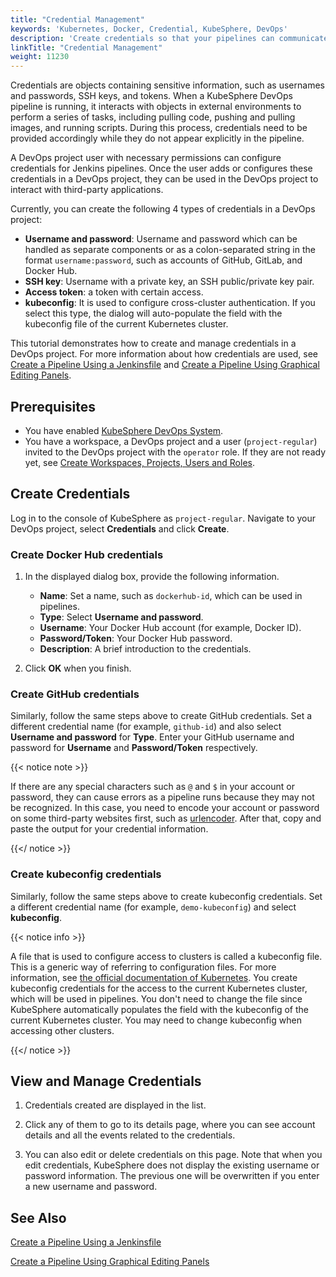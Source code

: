 ```yaml
---
title: "Credential Management"
keywords: 'Kubernetes, Docker, Credential, KubeSphere, DevOps'
description: 'Create credentials so that your pipelines can communicate with third-party applications or websites.'
linkTitle: "Credential Management"
weight: 11230
---
```


Credentials are objects containing sensitive information, such as usernames and passwords, SSH keys, and tokens. When a KubeSphere DevOps pipeline is running, it interacts with objects in external environments to perform a series of tasks, including pulling code, pushing and pulling images, and running scripts. During this process, credentials need to be provided accordingly while they do not appear explicitly in the pipeline.

A DevOps project user with necessary permissions can configure credentials for Jenkins pipelines. Once the user adds or configures these credentials in a DevOps project, they can be used in the DevOps project to interact with third-party applications.

Currently, you can create the following 4 types of credentials in a DevOps project:

- **Username and password**: Username and password which can be handled as separate components or as a colon-separated string in the format `username:password`, such as accounts of GitHub, GitLab, and Docker Hub.
- **SSH key**: Username with a private key, an SSH public/private key pair.
- **Access token**: a token with certain access.
- **kubeconfig**: It is used to configure cross-cluster authentication. If you select this type, the dialog will auto-populate the field with the kubeconfig file of the current Kubernetes cluster.

This tutorial demonstrates how to create and manage credentials in a DevOps project. For more information about how credentials are used, see [Create a Pipeline Using a Jenkinsfile](../create-a-pipeline-using-jenkinsfile/) and [Create a Pipeline Using Graphical Editing Panels](../create-a-pipeline-using-graphical-editing-panel/).

## Prerequisites

- You have enabled [KubeSphere DevOps System](../../../pluggable-components/devops/).
- You have a workspace, a DevOps project and a user (`project-regular`) invited to the DevOps project with the `operator` role. If they are not ready yet, see [Create Workspaces, Projects, Users and Roles](../../../quick-start/create-workspace-and-project/).

## Create Credentials

Log in to the console of KubeSphere as `project-regular`. Navigate to your DevOps project, select **Credentials** and click **Create**.

### Create Docker Hub credentials

1. In the displayed dialog box, provide the following information.

   - **Name**: Set a name, such as `dockerhub-id`, which can be used in pipelines.
   - **Type**: Select **Username and password**.
   - **Username**: Your Docker Hub account (for example, Docker ID).
   - **Password/Token**: Your Docker Hub password.
   - **Description**: A brief introduction to the credentials.

2. Click **OK** when you finish.

### Create GitHub credentials

Similarly, follow the same steps above to create GitHub credentials. Set a different credential name (for example, `github-id`) and also select **Username and password** for **Type**. Enter your GitHub username and password for **Username** and **Password/Token** respectively.

{{< notice note >}}

If there are any special characters such as `@` and `$` in your account or password, they can cause errors as a pipeline runs because they may not be recognized. In this case, you need to encode your account or password on some third-party websites first, such as [urlencoder](https://www.urlencoder.org/). After that, copy and paste the output for your credential information.

{{</ notice >}}

### Create kubeconfig credentials

Similarly, follow the same steps above to create kubeconfig credentials. Set a different credential name (for example, `demo-kubeconfig`) and select **kubeconfig**.

{{< notice info >}}

A file that is used to configure access to clusters is called a kubeconfig file. This is a generic way of referring to configuration files. For more information, see [the official documentation of Kubernetes](https://kubernetes.io/docs/concepts/configuration/organize-cluster-access-kubeconfig/). You create kubeconfig credentials for the access to the current Kubernetes cluster, which will be used in pipelines. You don't need to change the file since KubeSphere automatically populates the field with the kubeconfig of the current Kubernetes cluster. You may need to change kubeconfig when accessing other clusters.

{{</ notice >}}

## View and Manage Credentials

1. Credentials created are displayed in the list.

2. Click any of them to go to its details page, where you can see account details and all the events related to the credentials.

3. You can also edit or delete credentials on this page. Note that when you edit credentials, KubeSphere does not display the existing username or password information. The previous one will be overwritten if you enter a new username and password.

## See Also

[Create a Pipeline Using a Jenkinsfile](../create-a-pipeline-using-jenkinsfile/)

[Create a Pipeline Using Graphical Editing Panels](../create-a-pipeline-using-graphical-editing-panel/)